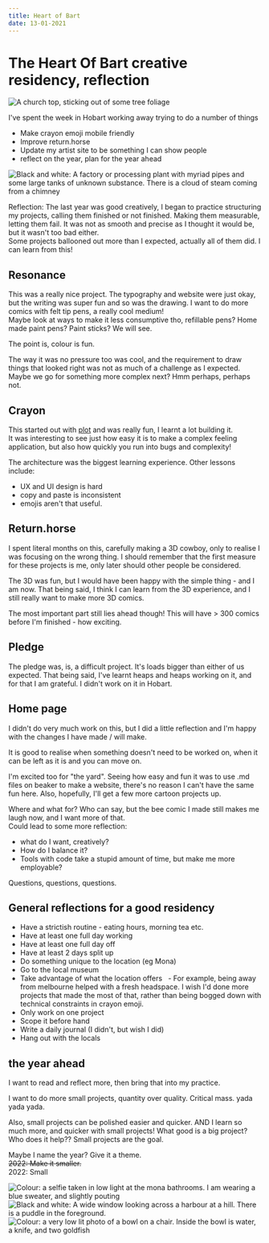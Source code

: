 ```yaml
---
title: Heart of Bart
date: 13-01-2021
---
```


# The Heart Of Bart creative residency, reflection

![A church top, sticking out of some tree foliage](./heartofbart/church_steeple.jpg "this is a caption")

I've spent the week in Hobart working away trying to do a number of things
- Make crayon emoji mobile friendly
- Improve return.horse
- Update my artist site to be something I can show people
- reflect on the year, plan for the year ahead


![Black and white: A factory or processing plant with myriad pipes and some large tanks of unknown substance. There is a cloud of steam coming from a chimney](./heartofbart/cloud_factory_hobart.jpg)

Reflection:
The last year was good creatively, I began to practice structuring my projects, calling them finished or not finished. Making them measurable, letting them fail. It was not as smooth and precise as I thought it would be, but it wasn't too bad either.  
Some projects ballooned out more than I expected, actually all of them did. I can learn from this!  

## Resonance
This was a really nice project. The typography and website were just okay, but the writing was super fun and so was the drawing. I want to do more comics with felt tip pens, a really cool medium!  
Maybe look at ways to make it less consumptive tho, refillable pens? 
Home made paint pens? Paint sticks? We will see. 

The point is, colour is fun. 

The way it was no pressure too was cool, and the requirement to draw things that looked right was not as much of a challenge as I expected.  
Maybe we go for something more complex next? Hmm perhaps, perhaps not.

## Crayon
This started out with [plot](../plot) and was really fun, I learnt a lot building it.  
It was interesting to see just how easy it is to make a complex feeling application, but also how quickly you run into bugs and complexity! 

The architecture was the biggest learning experience. 
Other lessons include: 
- UX and UI design is hard
- copy and paste is inconsistent
- emojis aren't that useful.

## Return.horse
I spent literal months on this, carefully making a 3D cowboy, only to realise I was focusing on the wrong thing. I should remember that the first measure for these projects is me, only later should other people be considered. 

The 3D was fun, but I would have been happy with the simple thing - and I am now. That being said, I think I can learn from the 3D experience, and I still really want to make more 3D comics. 

The most important part still lies ahead though! This will have > 300 comics before I'm finished - how exciting.

## Pledge
The pledge was, is, a difficult project. It's loads bigger than either of us expected. That being said, I've learnt heaps and heaps working on it, and for that I am grateful. I didn't work on it in Hobart.

## Home page
I didn't do very much work on this, but I did a little reflection and I'm happy with the changes I have made / will make. 

It is good to realise when something doesn't need to be worked on, when it can be left as it is and you can move on. 

I'm excited too for "the yard". Seeing how easy and fun it was to use .md files on beaker to make a website, there's no reason I can't have the same fun here. Also, hopefully, I'll get a few more cartoon projects up. 

Where and what for? Who can say, but the bee comic I made still makes me laugh now, and I want more of that.  
Could lead to some more reflection:
- what do I want, creatively? 
- How do I balance it? 
- Tools with code take a stupid amount of time, but make me more employable?  

Questions, questions, questions.

## General reflections for a good residency
- Have a strictish routine - eating hours, morning tea etc.
- Have at least one full day working
- Have at least one full day off
- Have at least 2 days split up
- Do something unique to the location (eg Mona)
- Go to the local museum
- Take advantage of what the location offers
  - For example, being away from melbourne helped with a fresh headspace. I wish I'd done more projects that made the most of that, rather than being bogged down with technical constraints in crayon emoji.
- Only work on one project
- Scope it before hand
- Write a daily journal (I didn't, but wish I did)
- Hang out with the locals

## the year ahead
I want to read and reflect more, then bring that into my practice. 

I want to do more small projects, quantity over quality. Critical mass. yada yada yada. 

Also, small projects can be polished easier and quicker. AND I learn so much more, and quicker with small projects! What good is a big project? Who does it help?? Small projects are the goal. 

Maybe I name the year? Give it a theme.  
~~2022: Make it smaller.~~  
2022: Small

![Colour: a selfie taken in low light at the mona bathrooms. I am wearing a blue sweater, and slightly pouting](./heartofbart/me_in_mirror_mona.jpg)
![Black and white: A wide window looking across a harbour at a hill. There is a puddle in the foreground.](./heartofbart/lookout_near_arena.jpg)
![Colour: a very low lit photo of a bowl on a chair. Inside the bowl is water, a knife, and two goldfish](./heartofbart/untitled_bowl_fish_knife_jannis_kounellis.jpg)






